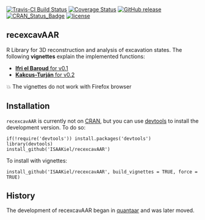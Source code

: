 [![Travis-CI Build Status](https://travis-ci.org/ISAAKiel/recexcavAAR.svg?branch=master)](https://travis-ci.org/ISAAKiel/recexcavAAR) [![Coverage Status](https://img.shields.io/codecov/c/github/ISAAKiel/recexcavAAR/master.svg)](https://codecov.io/github/ISAAKiel/recexcavAAR?branch=master) [![GitHub release](https://img.shields.io/github/release/ISAAKiel/recexcavAAR.svg?maxAge=2592000)](https://github.com/ISAAKiel/recexcavAAR/releases) [![CRAN\_Status\_Badge](http://www.r-pkg.org/badges/version/recexcavAAR)](https://cran.r-project.org/package=recexcavAAR) [![license](https://img.shields.io/badge/license-GPL%202-B50B82.svg)](http://www.r-project.org/Licenses/GPL-2)

recexcavAAR
-----------

R Library for 3D reconstruction and analysis of excavation states. The following **vignettes** explain the implemented functions:

* [**Ifri el Baroud** for v0.1](https://isaakiel.github.io/recexcavAAR-vignette-1.html)
* [**Kakcus-Turján** for v0.2](https://isaakiel.github.io/recexcavAAR-vignette-2.html) 

:collision: The vignettes do not work with Firefox browser

Installation
------------

`recexcavAAR` is currently not on [CRAN](https://cran.r-project.org/), but you can use [devtools](https://cran.r-project.org/package=devtools) to install the development version. To do so:

    if(!require('devtools')) install.packages('devtools')
    library(devtools)
    install_github('ISAAKiel/recexcavAAR')
    
To install with vignettes:

    install_github('ISAAKiel/recexcavAAR', build_vignettes = TRUE, force = TRUE)
    
History
-------

The development of recexcavAAR began in [quantaar](https://github.com/ISAAKiel/quantaar) and was later moved.
